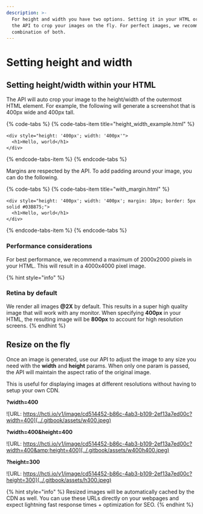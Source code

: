 ```yaml
---
description: >-
  For height and width you have two options. Setting it in your HTML or using
  the API to crop your images on the fly. For perfect images, we recommend a
  combination of both.
---
```


# Setting height and width

## Setting height/width within your HTML

The API will auto crop your image to the height/width of the outermost HTML element. For example, the following will generate a screenshot that is 400px wide and 400px tall.

{% code-tabs %}
{% code-tabs-item title="height\_width\_example.html" %}
```markup
<div style="height: '400px'; width: '400px'">
  <h1>Hello, world</h1>
</div>
```
{% endcode-tabs-item %}
{% endcode-tabs %}

Margins are respected by the API. To add padding around your image, you can do the following.

{% code-tabs %}
{% code-tabs-item title="with\_margin.html" %}
```markup
<div style="height: '400px'; width: '400px'; margin: 10px; border: 5px solid #03B875;"> 
  <h1>Hello, world</h1>
</div>
```
{% endcode-tabs-item %}
{% endcode-tabs %}

### Performance considerations

For best performance, we recommend a maximum of 2000x2000 pixels in your HTML. This will result in a 4000x4000 pixel image.

{% hint style="info" %}
### Retina by default

We render all images **@2X** by default. This results in a super high quality image that will work with any monitor. When specifying **400px** in your HTML, the resulting image will be **800px** to account for high resolution screens.
{% endhint %}

## Resize on the fly

Once an image is generated, use our API to adjust the image to any size you need with the **width** and **height** params. When only one param is passed, the API will maintain the aspect ratio of the original image.

This is useful for displaying images at different resolutions without having to setup your own CDN.

**?width=400**

![URL: https://hcti.io/v1/image/cd514452-b86c-4ab3-b109-2ef13a7ed00c?width=400](../.gitbook/assets/w400.jpeg)

**?width=400&height=400**

![URL: https://hcti.io/v1/image/cd514452-b86c-4ab3-b109-2ef13a7ed00c?width=400&amp;height=400](../.gitbook/assets/w400h400.jpeg)

**?height=300**

![URL: https://hcti.io/v1/image/cd514452-b86c-4ab3-b109-2ef13a7ed00c?height=300](../.gitbook/assets/h300.jpeg)

{% hint style="info" %}
Resized images will be automatically cached by the CDN as well. You can use these URLs directly on your webpages and expect lightning fast response times + optimization for SEO.
{% endhint %}

